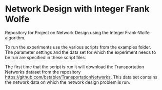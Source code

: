 # Network Design with Integer Frank Wolfe
Repository for Project on Network Design using the Integer Frank-Wolfe algorithm.

To run the experiments use the various scripts from the examples folder. 
The parameter settings and the data set for which the experiment needs to be run are specified in these script files. 

The first time that the script is run it will download the Transportation Networks dataset from the repository https://github.com/bstabler/TransportationNetworks.
This data set contains the network data on which the network design problem is run. 
